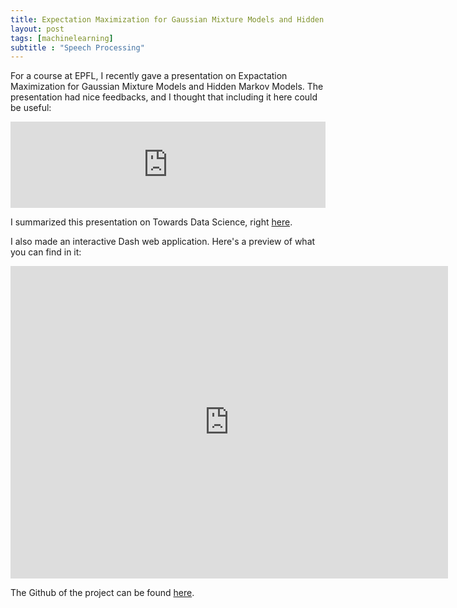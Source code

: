 ```yaml
---
title: Expectation Maximization for Gaussian Mixture Models and Hidden Markov Models
layout: post
tags: [machinelearning]
subtitle : "Speech Processing"
---
```


<script type="text/javascript" async
src="https://cdn.mathjax.org/mathjax/latest/MathJax.js?config=TeX-MML-AM_CHTML">
</script>

For a course at EPFL, I recently gave a presentation on Expactation Maximization for Gaussian Mixture Models and Hidden Markov Models. The presentation had nice feedbacks, and I thought that including it here could be useful:

<div style="width:100%; text-align:justify; align-content:left; display:inline-block;">
<embed src="https://maelfabien.github.io/assets/files/EM.pdf" type="application/pdf" width="100%" height="138px" />
</div>

<br>

I summarized this presentation on Towards Data Science, right [here](https://towardsdatascience.com/expectation-maximization-for-gmms-explained-5636161577ca).

I also made an interactive Dash web application. Here's a preview of what you can find in it:

<iframe width="700" height="500" src="https://www.youtube.com/embed/hxr-UijYbpk" frameborder="0" allow="accelerometer; autoplay; encrypted-media; gyroscope; picture-in-picture" allowfullscreen></iframe>

<br>

The Github of the project can be found [here](https://github.com/maelfabien/EM_GMM_HMM).